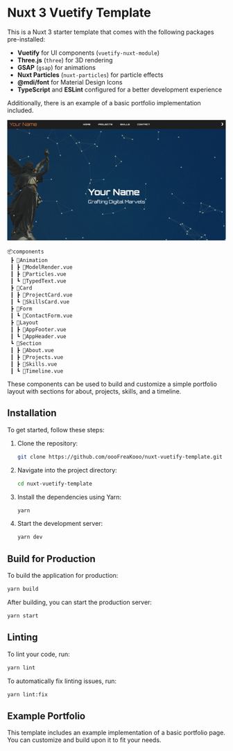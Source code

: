 # Nuxt 3 Vuetify Template

This is a Nuxt 3 starter template that comes with the following packages pre-installed:

- **Vuetify** for UI components (`vuetify-nuxt-module`)
- **Three.js** (`three`) for 3D rendering
- **GSAP** (`gsap`) for animations
- **Nuxt Particles** (`nuxt-particles`) for particle effects
- **@mdi/font** for Material Design Icons
- **TypeScript** and **ESLint** configured for a better development experience

Additionally, there is an example of a basic portfolio implementation included.

![alt text](image.png)

```
📦components
 ┣ 📂Animation
 ┃ ┣ 📜ModelRender.vue
 ┃ ┣ 📜Particles.vue
 ┃ ┗ 📜TypedText.vue
 ┣ 📂Card
 ┃ ┣ 📜ProjectCard.vue
 ┃ ┗ 📜SkillsCard.vue
 ┣ 📂Form
 ┃ ┗ 📜ContactForm.vue
 ┣ 📂Layout
 ┃ ┣ 📜AppFooter.vue
 ┃ ┗ 📜AppHeader.vue
 ┗ 📂Section
 ┃ ┣ 📜About.vue
 ┃ ┣ 📜Projects.vue
 ┃ ┣ 📜Skills.vue
 ┃ ┗ 📜Timeline.vue
```

These components can be used to build and customize a simple portfolio layout with sections for about, projects, skills, and a timeline.




## Installation

To get started, follow these steps:

1. Clone the repository:

   ```bash
   git clone https://github.com/oooFreaKooo/nuxt-vuetify-template.git
   ```

2. Navigate into the project directory:

   ```bash
   cd nuxt-vuetify-template
   ```

3. Install the dependencies using Yarn:

   ```bash
   yarn
   ```

4. Start the development server:

   ```bash
   yarn dev
   ```

## Build for Production

To build the application for production:

```bash
yarn build
```

After building, you can start the production server:

```bash
yarn start
```

## Linting

To lint your code, run:

```bash
yarn lint
```

To automatically fix linting issues, run:

```bash
yarn lint:fix
```

## Example Portfolio

This template includes an example implementation of a basic portfolio page. You can customize and build upon it to fit your needs.

